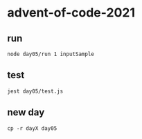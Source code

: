 # advent-of-code-2021

## run

`node day05/run 1 inputSample`

## test

`jest day05/test.js`

## new day

`cp -r dayX day05`
